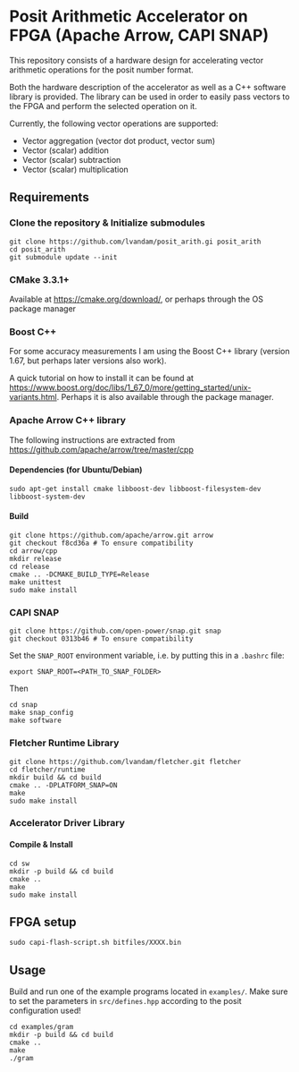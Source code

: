# Posit Arithmetic Accelerator on FPGA (Apache Arrow, CAPI SNAP)
This repository consists of a hardware design for accelerating vector arithmetic operations for the posit number format.

Both the hardware description of the accelerator as well as a C++ software library is provided. The library can be used in order to easily pass vectors to the FPGA and perform the selected operation on it.

Currently, the following vector operations are supported:
* Vector aggregation (vector dot product, vector sum)
* Vector (scalar) addition
* Vector (scalar) subtraction
* Vector (scalar) multiplication


## Requirements
### Clone the repository & Initialize submodules
```
git clone https://github.com/lvandam/posit_arith.gi posit_arith
cd posit_arith
git submodule update --init
```

### CMake 3.3.1+
Available at https://cmake.org/download/, or perhaps through the OS package manager
### Boost C++
For some accuracy measurements I am using the Boost C++ library (version 1.67, but perhaps later versions also work).

A quick tutorial on how to install it can be found at https://www.boost.org/doc/libs/1_67_0/more/getting_started/unix-variants.html.
Perhaps it is also available through the package manager.

### Apache Arrow C++ library
The following instructions are extracted from https://github.com/apache/arrow/tree/master/cpp

#### Dependencies (for Ubuntu/Debian)
```
sudo apt-get install cmake libboost-dev libboost-filesystem-dev libboost-system-dev
```
#### Build
```
git clone https://github.com/apache/arrow.git arrow
git checkout f8cd36a # To ensure compatibility
cd arrow/cpp
mkdir release
cd release
cmake .. -DCMAKE_BUILD_TYPE=Release
make unittest
sudo make install
```
### CAPI SNAP
```
git clone https://github.com/open-power/snap.git snap
git checkout 0313b46 # To ensure compatibility
```
Set the `SNAP_ROOT` environment variable, i.e. by putting this in a `.bashrc` file:
```
export SNAP_ROOT=<PATH_TO_SNAP_FOLDER>
```
Then
```
cd snap
make snap_config
make software
```
### Fletcher Runtime Library
```
git clone https://github.com/lvandam/fletcher.git fletcher
cd fletcher/runtime
mkdir build && cd build
cmake .. -DPLATFORM_SNAP=ON
make
sudo make install
```

### Accelerator Driver Library

#### Compile & Install
```
cd sw
mkdir -p build && cd build
cmake ..
make
sudo make install
```

## FPGA setup
```
sudo capi-flash-script.sh bitfiles/XXXX.bin
```

## Usage
Build and run one of the example programs located in `examples/`.
Make sure to set the parameters in `src/defines.hpp` according to the posit configuration used!
```
cd examples/gram
mkdir -p build && cd build
cmake ..
make
./gram
```
